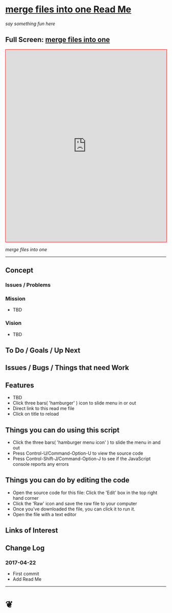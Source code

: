 <span style=display:none; >[You are now in a GitHub source code view - click this link to view Read Me file as a web page]( http://pushme-pullyou.github.io/tootoo/r3/utilities/merge-files-into-one/#tootoo/r3/utilities/merge-files-into-one/README.md "View file as a web page." ) </span>


<!--
<a href="https://pushme-pullyou.github.io/" >pushme-pullyou.github.io</a> &raquo;  <a href="https://pushme-pullyou.github.io/tootoo/" >tootoo</a> &raquo; </h3> <a href="https://pushme-pullyou.github.io/tootoo/r3/" >r3</a> &raquo; </h3> <a href="https://pushme-pullyou.github.io/tootoo/r3/utilities/" >utilities</a> &raquo; </h3>
-->

[merge files into one Read Me]( https://pushme-pullyou.github.io/#tootoo/r3/utilities/merge-files-into-one/README.md )
===
_say something fun here_

## Full Screen: [ merge files into one ]( https://pushme-pullyou.github.io/tootoo/r3/utilities/merge-files-into-one/index.html )
<!--
<img src="" style=display:none; width=800 >
-->

<iframe id=ifr src=https://pushme-pullyou.github.io/tootoo/r3/utilities/merge-files-into-one/index.html style="border: 1px solid red;" width=100% height=600px ></iframe>

_merge files into one_

***

## Concept

### Issues / Problems
<!--

The general format is an adaptation of the ideas developed in Alexander's _et al_ [A Pattern Language]( https://books.google.com/books?id=hwAHmktpk5IC&pg=PR10#v=onepage&q&f=false ) - as summarized on page 10.

Each pattern describes a problem which occurs over and over again in our environment, and then describes the core of the solution to that problem, in such a way that you can use this solution a million times over, without ever doing it the same way twice.

patterns are descriptions of common problems and proposal for the solutions that can be used repeatedly every time the problem is encountered and producing an different outcome.

-->

### Mission
<!-- a statement of a rationale, applicable now as well as in the future -->

* TBD

### Vision
<!--  a descriptive picture of a desired future state -->

* TBD

## To Do / Goals / Up Next


## Issues / Bugs / Things that need Work


## Features

* TBD
* Click three bars( 'hamburger' ) icon to slide menu in or out
* Direct link to this read me file
* Click on title to reload


## Things you can do using this script


* Click the three bars( 'hamburger menu icon' ) to slide the menu in and out
* Press Control-U/Command-Option-U to view the source code
* Press Control-Shift-J/Command-Option-J to see if the JavaScript console reports any errors



## Things you can do by editing the code

* Open the source code for this file: Click the 'Edit' box in the top right hand corner
* Click the 'Raw' icon and save the raw file to your computer
* Once you've downloaded the file, you can click it to run it.
* Open the file with a text editor


<!--
## Users
_where used_

Intended for xxx
-->



## Links of Interest



## Change Log

### 2017-04-22

* First commit
* Add Read Me


***

<h1><a href=javascript:window.scrollTo(0,0); style=text-align:center;text-decoration:none;width:100%; title='pushMe pullYou ~ your coming and going happy place' > ❦ </a></h1>

